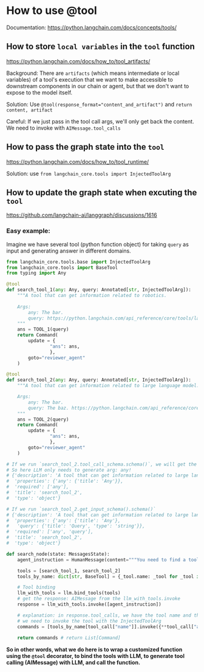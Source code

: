 # How to use @tool

Documentation: https://python.langchain.com/docs/concepts/tools/

## How to store `local variables` in the `tool` function

https://python.langchain.com/docs/how_to/tool_artifacts/

Background: There are `artifacts` (which means intermediate or local variables) of a tool's execution that we want to make accessible to downstream components in our chain or agent, but that we don't want to expose to the model itself.

Solution: Use `@tool(response_format="content_and_artifact")` and `return content, artifact`

Careful: If we just pass in the tool call args, we'll only get back the content. We need to invoke with `AIMessage.tool_calls`


## How to pass the graph state into the `tool`

https://python.langchain.com/docs/how_to/tool_runtime/

Solution: use `from langchain_core.tools import InjectedToolArg`

## How to update the graph state when excuting the `tool`

https://github.com/langchain-ai/langgraph/discussions/1616

### Easy example: 

Imagine we have several tool (python function object) for taking `query` as input and generating answer in different domains.

```python
from langchain_core.tools.base import InjectedToolArg
from langchain_core.tools import BaseTool
from typing import Any

@tool
def search_tool_1(any: Any, query: Annotated[str, InjectedToolArg]):
    """A tool that can get information related to robotics.
    
    Args:
        any: The bar.
        query: https://python.langchain.com/api_reference/core/tools/langchain_core.tools.convert.tool.html
    """
    ans = TOOL_1(query)
    return Command(
        update = {
                "ans": ans,
                },
        goto="reviewer_agent"
    )

@tool
def search_tool_2(any: Any, query: Annotated[str, InjectedToolArg]):
    """A tool that can get information related to large language model.

    Args:
        any: The bar.
        query: The baz. https://python.langchain.com/api_reference/core/tools/langchain_core.tools.convert.tool.html
    """
    ans = TOOL_2(query)
    return Command(
        update = {
                "ans": ans,
                },
        goto="reviewer_agent"
    )

# If we run `search_tool_2.tool_call_schema.schema()`, we will get the schema of the tool call, which to my understanding, is LLM generated input schema -> the AIMessage.tool_calls: list[dict]. 
# So here LLM only needs to generate arg: any!
# {'description': 'A tool that can get information related to large language model.',
#  'properties': {'any': {'title': 'Any'}},
#  'required': ['any'],
#  'title': 'search_tool_2',
#  'type': 'object'}

# If we run `search_tool_2.get_input_schema().schema()`
# {'description': 'A tool that can get information related to large language model.',
#  'properties': {'any': {'title': 'Any'},
#   'query': {'title': 'Query', 'type': 'string'}},
#  'required': ['any', 'query'],
#  'title': 'search_tool_2',
#  'type': 'object'}

def search_node(state: MessagesState):
    agent_instruction = HumanMessage(content="""You need to find a tool to retrieve information based on queries \n ## query \n state["query"]""")

    tools = [search_tool_1, search_tool_2]
    tools_by_name: dict[str, BaseTool] = {_tool.name: _tool for _tool in tools}

    # Tool binding
    llm_with_tools = llm.bind_tools(tools)
    # get the response: AIMessage from the llm_with_tools.invoke
    response = llm_with_tools.invoke([agent_instruction])

    # explanation: in response.tool_calls, we have the tool name and the arguments excluding the InjectedToolArg
    # we need to invoke the tool with the InjectedToolArg
    commands = [tools_by_name[tool_call["name"]].invoke({**tool_call["args"], "query":state["query"]}) for tool_call in response.tool_calls]
    
    return commands # return List[Command]
```

**So in other words, what we do here is to wrap a customized function using the `@tool` decorator, to bind the tools with LLM, to generate tool calling (AIMessage) with LLM,  and call the function.**
